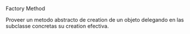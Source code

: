 Factory Method

Proveer un metodo abstracto de creation de un objeto delegando en las subclasse concretas su creation efectiva.